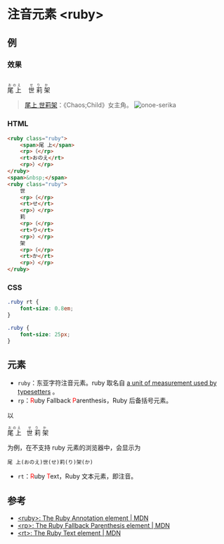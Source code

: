 # 注音元素 &lt;ruby&gt;

## 例

### 效果

<br>

<ruby class="ruby">
    <span>尾 上</span>
    <rp>(</rp>
    <rt>おのえ</rt>
    <rp>)</rp>
</ruby>
<span>&nbsp;&nbsp;</span>
<ruby class="ruby">
    世
    <rp>(</rp>
    <rt>せ</rt>
    <rp>)</rp>
    莉
    <rp>(</rp>
    <rt>り</rt>
    <rp>)</rp>
    架
    <rp>(</rp>
    <rt>か</rt>
    <rp>)</rp>
</ruby>

> [尾上 世莉架](https://zh.moegirl.org.cn/%E5%B0%BE%E4%B8%8A%E4%B8%96%E8%8E%89%E6%9E%B6)：《Chaos;Child》女主角。
> ![onoe-serika](https://cdn.tangjiayan.com/notes/common/chara_serika.png)

### HTML

```html
<ruby class="ruby">
    <span>尾 上</span>
    <rp>（</rp>
    <rt>おのえ</rt>
    <rp>）</rp>
</ruby>
<span>&nbsp;</span>
<ruby class="ruby">
    世
    <rp>（</rp>
    <rt>せ</rt>
    <rp>）</rp>
    莉
    <rp>（</rp>
    <rt>り</rt>
    <rp>）</rp>
    架
    <rp>（</rp>
    <rt>か</rt>
    <rp>）</rp>
</ruby>
```

### CSS

```css
.ruby rt {
    font-size: 0.8em;
}

.ruby {
    font-size: 25px;
}
```

## 元素

- `ruby`：东亚字符注音元素。ruby 取名自 [a unit of measurement used by typesetters](https://en.wikipedia.org/wiki/Agate_(typography)) 。
- `rp`：<span style="color:red">R</span>uby Fallback <span style="color:red">P</span>arenthesis，Ruby 后备括号元素。

以

<ruby class="ruby">
    <span>尾 上</span>
    <rp>（</rp>
    <rt>おのえ</rt>
    <rp>）</rp>
</ruby>
<span>&nbsp;</span>
<ruby class="ruby">
    世
    <rp>（</rp>
    <rt>せ</rt>
    <rp>）</rp>
    莉
    <rp>（</rp>
    <rt>り</rt>
    <rp>）</rp>
    架
    <rp>（</rp>
    <rt>か</rt>
    <rp>）</rp>
</ruby>

为例，在不支持 ruby 元素的浏览器中，会显示为

```
尾 上(おのえ)世(せ)莉(り)架(か)
```

- `rt`：<span style="color:red">R</span>uby <span style="color:red">T</span>ext，Ruby 文本元素，即注音。

## 参考

- [&lt;ruby&gt;: The Ruby Annotation element | MDN](https://developer.mozilla.org/en-US/docs/Web/HTML/Element/ruby)
- [&lt;rp&gt;: The Ruby Fallback Parenthesis element | MDN](https://developer.mozilla.org/en-US/docs/Web/HTML/Element/rp)
- [&lt;rt&gt;: The Ruby Text element | MDN](https://developer.mozilla.org/en-US/docs/Web/HTML/Element/rt)
